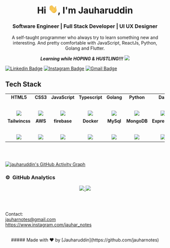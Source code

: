 <h1 align="center">Hi <img src="https://raw.githubusercontent.com/ABSphreak/ABSphreak/master/gifs/Hi.gif" width="30px">, I'm Jauharuddin</h1>
<h3 align="center">Software Engineer | Full Stack Developer | UI UX Designer</h3>
<p align="center"> A self-taught programmer who always try to learn something new and interesting. And pretty comfortable with JavaScript, ReactJs, Python, Golang and Flutter.</p>

<p align="center"
<img src="https://media.giphy.com/media/VgCDAzcKvsR6OM0uWg/giphy.gif" width="50" /> <b><i>Learning while HOPING & HUSTLING!!!</i></b> <img src="https://media.giphy.com/media/7j2hfyeVcDtf2/giphy.gif" width="50" />
</p>

[![Linkedin Badge](https://img.shields.io/badge/-jauharuddin-blue?style=flat-square&logo=Linkedin&logoColor=white&link=https://www.linkedin.com/in/jauhar-uddin-8a6120223/)](https://www.linkedin.com/in/jauhar-uddin-8a6120223/)
[![Instagram Badge](https://img.shields.io/badge/-jauhar_notes-purple?style=flat-square&logo=instagram&logoColor=white&link=https://www.instagram.com/jauhar_notes/)](https://www.instagram.com/jauhar_notes/)
[![Gmail Badge](https://img.shields.io/badge/-jauharnotes@gmail.com-c14438?style=flat-square&logo=Gmail&logoColor=white&link=mailto:jauharnotes@gmail.com)](mailto:jauharnotes@gmail.com)

## Tech Stack

<table>
  <tbody>
    <tr valign="top">
      <td width="16%" align="center">
        <strong>HTML5</strong><br><br><br>
        <img height="48px" src="https://cdn.svgporn.com/logos/html-5.svg">
      </td>
      <td width="16%" align="center">
        <strong>CSS3</strong><br><br><br>
        <img height="48px" src="https://cdn.svgporn.com/logos/css-3.svg">
      </td>
      <td width="16%" align="center">
        <strong>JavaScript</strong><br><br><br>
        <img height="48px" src="https://cdn.svgporn.com/logos/javascript.svg">
      </td>
      <td width="16%" align="center">
        <strong>Typescript</strong><br><br><br>
        <img height="48px" src="https://cdn.svgporn.com/logos/typescript-icon.svg">
      </td>
       <td width="16%" align="center">
        <strong>Golang</strong><br><br><br>
        <img height="48px" src="https://cdn.svgporn.com/logos/go.svg">
      </td>
      <td width="16%" align="center">
        <strong>Python</strong><br><br><br>
        <img height="48px" src="https://cdn.svgporn.com/logos/python.svg">
      </td>
      <td width="16%" align="center">
        <strong>Dart</strong><br><br><br>
        <img height="48px" src="https://cdn.svgporn.com/logos/dart.svg">
      </td>
      <td width="16%" align="center">
        <strong>ReactJS</strong><br><br><br>
        <img height="48px" src="https://cdn.svgporn.com/logos/react.svg">
      </td>
      <td width="16%" align="center">
        <strong>Vue</strong><br><br><br>
        <img height="48px" src="https://cdn.svgporn.com/logos/vue.svg">
      </td>
       <td width="16%" align="center">
        <strong>Flutter</strong><br><br><br>
        <img height="48px" src="https://cdn.svgporn.com/logos/flutter.svg">
      </td>
      <td width="16%" align="center">
        <strong>Git</strong><br><br><br>
        <img height="48px" src="https://cdn.svgporn.com/logos/git-icon.svg">
      </td>
    </tr>
    <tr valign="top">
      <td width="16%" align="center">
        <strong>Tailwincss</strong><br><br><br>
        <img height="48px" src="https://cdn.svgporn.com/logos/tailwindcss.svg">
      </td>
      <td width="16%" align="center">
        <strong>AWS</strong><br><br><br>
        <img height="48px" src="https://cdn.svgporn.com/logos/aws.svg">
      </td>
       <td width="16%" align="center">
        <strong>firebase</strong><br><br><br>
        <img height="48px" src="https://cdn.svgporn.com/logos/firebase.svg">
      </td>
      <td width="16%" align="center">
        <strong>Docker</strong><br><br><br>
        <img height="48px" src="https://cdn.svgporn.com/logos/docker.svg">
      </td>
       <td width="16%" align="center">
        <strong>MySql</strong><br><br><br>
        <img height="48px" src="https://cdn.svgporn.com/logos/mysql.svg">
      </td>
       <td width="16%" align="center">
        <strong>MongoDB</strong><br><br><br>
        <img height="48px" src="https://cdn.svgporn.com/logos/mongodb.svg">
      </td>
       <td width="16%" align="center">
        <strong>ExpressJs</strong><br><br><br>
        <img height="48px" src="https://cdn.svgporn.com/logos/express.svg">
      </td>
    </tr>
  </tbody>
</table>
<br>
<br>

[![jauharuddin's GitHub Activity Graph](https://activity-graph.herokuapp.com/graph?username=jauharnotes&theme=algolia)](https://git.io/praveenscience)
<br>

### ⚙️ &nbsp;GitHub Analytics

<p align="center">
<a href="https://github.com/jauharnotes">
  <img height="180em" src="https://github-readme-stats-eight-theta.vercel.app/api?username=jauharnotes&show_icons=true&theme=algolia&include_all_commits=true&count_private=true"/>
  <img height="180em" src="https://github-readme-stats-eight-theta.vercel.app/api/top-langs/?username=jauharnotes&layout=compact&langs_count=8&theme=algolia"/>
</a>
</p>

<!-- ![Top Langs](https://github-readme-stats.vercel.app/api/top-langs/?username=jauharnotes&show_icons=true) -->


<!-- <a href="https://www.linkedin.com/in/jauhar-uddin-8a6120223/">
  <img align="left" alt="jauhar - LinkedIn" width="22px" src="https://cdn.jsdelivr.net/npm/simple-icons@v3/icons/linkedin.svg"/>
</a>
<a href="https://www.instagram.com/jauhar_note/">
  <img align="left" alt="jauhar - Instagram" width="22px" src="https://cdn.jsdelivr.net/npm/simple-icons@v3/icons/instagram.svg"/>
</a>
<a href="https://twitter.com/jauharuddin11/">
  <img align="left" alt="jauhar - Twitter" width="22px" src="https://cdn.jsdelivr.net/npm/simple-icons@v3/icons/twitter.svg"/>
</a>
<a href="https://t.me/jauharID/">
  <img align="left" alt="jauhar - Telegram" width="22px" src="https://cdn.jsdelivr.net/npm/simple-icons@v3/icons/telegram.svg"/>
</a> -->
<br />
<br />

<!-- ✔ Development<br>
✔ Consulting <br>
✔ Security Audits<br>
✔ Research<br> -->

Contact:<br>
jauharnotes@gmail.com<br>
https://www.instagram.com/jauhar_notes<br>
 <br>
 <p align="center">##### Made with ❤️ by [Jauharuddin](https://github.com/jauharnotes)<p/>
